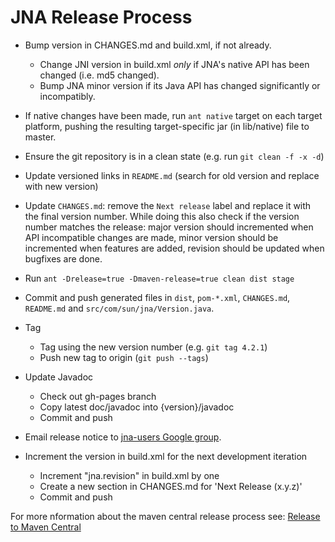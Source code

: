 JNA Release Process
===================

* Bump version in CHANGES.md and build.xml, if not already.
  * Change JNI version in build.xml *only* if JNA's native API has been changed (i.e. md5 changed).
  * Bump JNA minor version if its Java API has changed significantly or incompatibly.

* If native changes have been made, run `ant native` target on each target
  platform, pushing the resulting target-specific jar (in lib/native) file to master.

* Ensure the git repository is in a clean state (e.g. run `git clean -f -x -d`)

* Update versioned links in `README.md` (search for old version and replace with new version)

* Update `CHANGES.md`: remove the `Next release` label and replace it with the final version number. While doing this also check if the version number matches the release: major version should incremented when API incompatible changes are made, minor version should be incremented when features are added, revision should be updated when bugfixes are done.

* Run `ant -Drelease=true -Dmaven-release=true clean dist stage`

* Commit and push generated files in `dist`, `pom-*.xml`, `CHANGES.md`, `README.md` and `src/com/sun/jna/Version.java`.

* Tag
  * Tag using the new version number (e.g. `git tag 4.2.1`)
  * Push new tag to origin (`git push --tags`)

* Update Javadoc
  * Check out gh-pages branch
  * Copy latest doc/javadoc into {version}/javadoc
  * Commit and push

* Email release notice to [jna-users Google group](http://groups.google.com/group/jna-users).

* Increment the version in build.xml for the next development iteration
  * Increment "jna.revision" in build.xml by one
  * Create a new section in CHANGES.md for 'Next Release (x.y.z)'
  * Commit and push

For more nformation about the maven central release process see:
[Release to Maven Central](PublishingToMavenCentral.md)